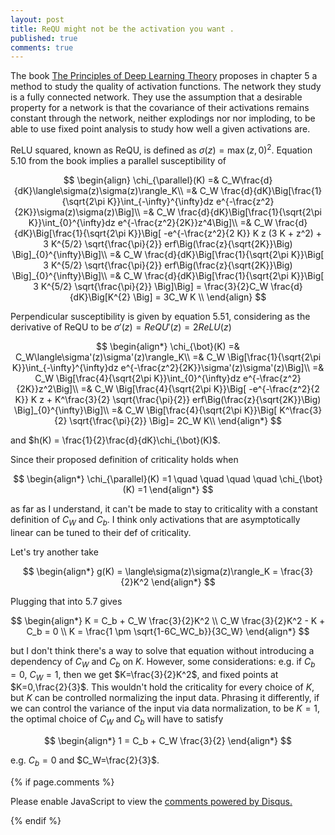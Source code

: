 ```yaml
---
layout: post
title: ReQU might not be the activation you want .
published: true
comments: true
---
```


The book [The Principles of Deep Learning Theory](https://arxiv.org/pdf/2106.10165.pdf) proposes 
in chapter 5 a method to study the quality of activation functions. The network they study is
a fully connected network. They use the assumption that a desirable property for a network is
that the covariance of their activations remains constant through the network, neither explodings nor
nor imploding, to be able to use fixed point analysis to study how well a given activations are.


ReLU squared, known as ReQU, is defined as $\sigma(z) = \max (z, 0)^2$. Equation 5.10 from the book implies a parallel susceptibility of

$$
\begin{align}
    \chi_{\parallel}(K) =& C_W\frac{d}{dK}\langle\sigma(z)\sigma(z)\rangle_K\\
    =& C_W \frac{d}{dK}\Big[\frac{1}{\sqrt{2\pi K}}\int_{-\infty}^{\infty}dz e^{-\frac{z^2}{2K}}\sigma(z)\sigma(z)\Big]\\
    =& C_W \frac{d}{dK}\Big[\frac{1}{\sqrt{2\pi K}}\int_{0}^{\infty}dz e^{-\frac{z^2}{2K}}z^4\Big]\\
    =& C_W \frac{d}{dK}\Big[\frac{1}{\sqrt{2\pi K}}\Big[
    -e^{-\frac{z^2}{2 K}} K z (3 K + z^2) + 3 K^{5/2} \sqrt{\frac{\pi}{2}} erf\Big(\frac{z}{\sqrt{2K}}\Big)
    \Big]_{0}^{\infty}\Big]\\
    =& C_W \frac{d}{dK}\Big[\frac{1}{\sqrt{2\pi K}}\Big[
    3 K^{5/2} \sqrt{\frac{\pi}{2}} erf\Big(\frac{z}{\sqrt{2K}}\Big)
    \Big]_{0}^{\infty}\Big]\\
    =& C_W \frac{d}{dK}\Big[\frac{1}{\sqrt{2\pi K}}\Big[
    3 K^{5/2} \sqrt{\frac{\pi}{2}}
    \Big]\Big] = 
    \frac{3}{2}C_W \frac{d}{dK}\Big[K^{2} \Big] = 3C_W K \\
\end{align}
$$


Perpendicular susceptibility is given by equation 5.51, considering as the derivative of ReQU to be $\sigma'(z) = ReQU'(z) = 2ReLU(z)$


$$
\begin{align*}
    \chi_{\bot}(K) =& C_W\langle\sigma'(z)\sigma'(z)\rangle_K\\
    =& C_W \Big[\frac{1}{\sqrt{2\pi K}}\int_{-\infty}^{\infty}dz e^{-\frac{z^2}{2K}}\sigma'(z)\sigma'(z)\Big]\\
    =& C_W \Big[\frac{4}{\sqrt{2\pi K}}\int_{0}^{\infty}dz e^{-\frac{z^2}{2K}}z^2\Big]\\
    =& C_W \Big[\frac{4}{\sqrt{2\pi K}}\Big[
    -e^{-\frac{z^2}{2 K}} K z + K^\frac{3}{2} \sqrt{\frac{\pi}{2}} erf\Big(\frac{z}{\sqrt{2K}}\Big)
    \Big]_{0}^{\infty}\Big]\\
    =& C_W \Big[\frac{4}{\sqrt{2\pi K}}\Big[
    K^\frac{3}{2} \sqrt{\frac{\pi}{2}} \Big]= 2C_W 
    K\\
\end{align*}
$$

and $h(K) = \frac{1}{2}\frac{d}{dK}\chi_{\bot}(K)$.


Since their proposed definition of criticality holds when

$$
\begin{align*}
    \chi_{\parallel}(K) =1 \quad \quad \quad \quad \chi_{\bot}(K) =1
\end{align*}
$$

as far as I understand, it can't be made to stay to criticality with a constant 
definition of $C_W$ and $C_b$. I think only activations that are asymptotically 
linear can be tuned to their def of criticality.

Let's try another take

$$
\begin{align*}
    g(K) = \langle\sigma(z)\sigma(z)\rangle_K = \frac{3}{2}K^2
\end{align*}
$$

Plugging that into 5.7 gives

$$
\begin{align*}
    K = C_b + C_W \frac{3}{2}K^2 \\
    C_W \frac{3}{2}K^2 - K + C_b = 0 \\
    K = \frac{1 \pm \sqrt{1-6C_WC_b}}{3C_W}
\end{align*}
$$

but I don't think there's a way to solve that equation without introducing 
a dependency of $C_W$ and $C_b$ on $K$. However, some considerations: 
e.g. if $C_b=0$, $C_W=1$, then we get $K=\frac{3}{2}K^2$, and fixed 
points at $K=0,\frac{2}{3}$. This wouldn't hold the criticality for every 
choice of $K$, but $K$ can be controlled normalizing the input data. 
Phrasing it differently, if we can control the variance of the input 
via data normalization, to be $K=1$, the optimal choice of $C_W$ and $C_b$ 
will have to satisfy

$$
\begin{align*}
    1 = C_b + C_W \frac{3}{2}
\end{align*}
$$

e.g. $C_b=0$ and $C_W=\frac{2}{3}$.




{% if page.comments %} 



<div id="disqus_thread"></div>
<script>

/**
*  RECOMMENDED CONFIGURATION VARIABLES: EDIT AND UNCOMMENT THE SECTION BELOW TO INSERT DYNAMIC VALUES FROM YOUR PLATFORM OR CMS.
*  LEARN WHY DEFINING THESE VARIABLES IS IMPORTANT: https://disqus.com/admin/universalcode/#configuration-variables*/
/*
var disqus_config = function () {
this.page.url = PAGE_URL;  // Replace PAGE_URL with your page's canonical URL variable
this.page.identifier = PAGE_IDENTIFIER; // Replace PAGE_IDENTIFIER with your page's unique identifier variable
};
*/
(function() { // DON'T EDIT BELOW THIS LINE
var d = document, s = d.createElement('script');
s.src = 'https://https-lucehe-github-io.disqus.com/embed.js';
s.setAttribute('data-timestamp', +new Date());
(d.head || d.body).appendChild(s);
})();
</script>
<noscript>Please enable JavaScript to view the <a href="https://disqus.com/?ref_noscript">comments powered by Disqus.</a></noscript>



{% endif %}
